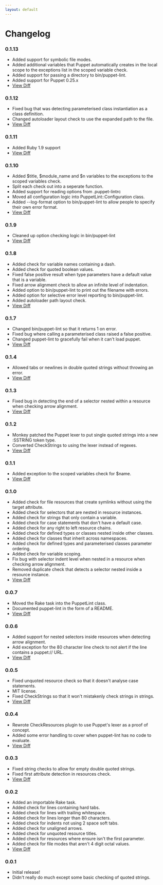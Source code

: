 ```yaml
---
layout: default
---
```


# Changelog

### 0.1.13

 * Added support for symbolic file modes.
 * Added additional variables that Puppet automatically creates in the local
   scope to the exceptions list in the scoped variable check.
 * Added support for passing a directory to bin/puppet-lint.
 * Added support for Puppet 0.25.x
 * [View Diff](https://github.com/rodjek/puppet-lint/compare/0.1.12...0.1.13)

### 0.1.12

 * Fixed bug that was detecting parameterised class instantiation as a class
   definition.
 * Changed autoloader layout check to use the expanded path to the file.
 * [View Diff](https://github.com/rodjek/puppet-lint/compare/0.1.11...0.1.12)

### 0.1.11

 * Added Ruby 1.9 support
 * [View Diff](https://github.com/rodjek/puppet-lint/compare/0.1.10...0.1.11)

### 0.1.10

 * Added $title, $module\_name and $n variables to the exceptions to the scoped
   variables check.
 * Split each check out into a seperate function.
 * Added support for reading options from .puppet-lintrc
 * Moved all configuration logic into PuppetLint::Configuration class.
 * Added --log-format option to bin/puppet-lint to allow people to specify
   their own error format.
 * [View Diff](https://github.com/rodjek/puppet-lint/compare/0.1.9...0.1.10)

### 0.1.9

 * Cleaned up option checking logic in bin/puppet-lint
 * [View Diff](https://github.com/rodjek/puppet-lint/compare/0.1.8...0.1.9)

### 0.1.8

 * Added check for variable names containing a dash.
 * Added check for quoted boolean values.
 * Fixed false positive result when type parameters have a default value that
   is a variable.
 * Fixed arrow alignment check to allow an infinite level of indentation.
 * Added option to bin/puppet-lint to print out the filename with errors.
 * Added option for selective error level reporting to bin/puppet-lint.
 * Added autoloader path layout check.
 * [View Diff](https://github.com/rodjek/puppet-lint/compare/0.1.7...0.1.8)

### 0.1.7

 * Changed bin/puppet-lint so that it returns 1 on error.
 * Fixed bug where calling a parameterised class raised a false positive.
 * Changed puppet-lint to gracefully fail when it can't load puppet.
 * [View Diff](https://github.com/rodjek/puppet-lint/compare/0.1.4...0.1.7)

### 0.1.4

 * Allowed tabs or newlines in double quoted strings without throwing an error.
 * [View Diff](https://github.com/rodjek/puppet-lint/compare/0.1.3...0.1.4)

### 0.1.3

 * Fixed bug in detecting the end of a selector nested within a resource when
   checking arrow alignment.
 * [View Diff](https://github.com/rodjek/puppet-lint/compare/0.1.2...0.1.3)

### 0.1.2

 * Monkey patched the Puppet lexer to put single quoted strings into a new
   \:SSTRING token type.
 * Converted CheckStrings to using the lexer instead of regexes.
 * [View Diff](https://github.com/rodjek/puppet-lint/compare/0.1.1...0.1.2)

### 0.1.1

 * Added exception to the scoped variables check for $name.
 * [View Diff](https://github.com/rodjek/puppet-lint/compare/0.1.0...0.1.1)

### 0.1.0

 * Added check for file resources that create symlinks without using the
   target attribute.
 * Added check for selectors that are nested in resource instances.
 * Added check for strings that only contain a variable.
 * Added check for case statements that don't have a default case.
 * Added check for any right to left resource chains.
 * Added check for defined types or classes nested inside other classes.
 * Added check for classes that inherit across namespaces.
 * Added check for defined types and parameterised classes parameter ordering.
 * Added check for variable scoping.
 * Fix bug with selector indent level when nested in a resource when checking
   arrow alignment.
 * Removed duplicate check that detects a selector nested inside a resource
   instance.
 * [View Diff](https://github.com/rodjek/puppet-lint/compare/0.0.7...0.1.0)

### 0.0.7

 * Moved the Rake task into the PuppetLint class.
 * Documented puppet-lint in the form of a README.
 * [View Diff](https://github.com/rodjek/puppet-lint/compare/0.0.6...0.0.7)

### 0.0.6

 * Added support for nested selectors inside resources when detecting arrow
   alignment.
 * Add exception for the 80 character line check to not alert if the line
   contains a puppet:// URL.
 * [View Diff](https://github.com/rodjek/puppet-lint/compare/0.0.5...0.0.6)

### 0.0.5

 * Fixed unquoted resource check so that it doesn't analyse case statements.
 * MIT license.
 * Fixed CheckStrings so that it won't mistakenly check strings in strings.
 * [View Diff](https://github.com/rodjek/puppet-lint/compare/0.0.4...0.0.5)

### 0.0.4

 * Rewrote CheckResources plugin to use Puppet's lexer as a proof of concept.
 * Added some error handling to cover when puppet-lint has no code to evaluate.
 * [View Diff](https://github.com/rodjek/puppet-lint/compare/0.0.3...0.0.4)

### 0.0.3

 * Fixed string checks to allow for empty double quoted strings.
 * Fixed first attribute detection in resources check.
 * [View Diff](https://github.com/rodjek/puppet-lint/compare/0.0.2...0.0.3)

### 0.0.2

 * Added an importable Rake task.
 * Added check for lines containing hard tabs.
 * Added check for lines with trailing whitespace.
 * Added check for lines longer than 80 characters.
 * Added check for indents not using 2 space soft tabs.
 * Added check for unaligned arrows.
 * Added check for unquoted resource titles.
 * Added check for resources where ensure isn't the first parameter.
 * Added check for file modes that aren't 4 digit octal values.
 * [View Diff](https://github.com/rodjek/puppet-lint/compare/0.0.1...0.0.2)

### 0.0.1

 * Initial release!
 * Didn't really do much except some basic checking of quoted strings.
